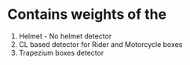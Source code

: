 # Contains weights of the 
1. Helmet - No helmet detector
2. CL based detector for Rider and Motorcycle boxes 
3. Trapezium boxes detector